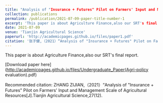 ```yaml
---
title: "Analysis of "Insurance + Futures" Pilot on Farmers' Input and Management Scale of Agricultural Resources"
collection: publications
permalink: /publication/2021-07-09-paper-title-number-1
excerpt: 'This paper is about Agriculture Finance,also our SRT's final report.'
date: 2021-07-09
venue: 'Tianjin Agricultural Science'
paperurl: 'http://academicpages.github.io/files/paper1.pdf'
citation: '张子健,（2021）“Analysis of "Insurance + Futures" Pilot on Farmers' Input and Management Scale of Agricultural Resources[J].Tianjin Agricultural Science,27(12).'
---
```

This paper is about Agriculture Finance,also our SRT's final report.

[Download paper here](http://academicpages.github.io/files/Undergraduate_Paper(Agri-policy evaluation).pdf)

Recommended citation: ZHANG ZIJIAN,（2021）“Analysis of "Insurance + Futures" Pilot on Farmers' Input and Management Scale of Agricultural Resources[J].Tianjin Agricultural Science,27(12).
